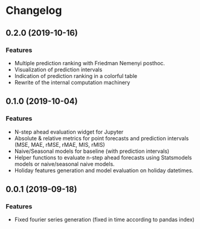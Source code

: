 # Changelog


##  0.2.0 (2019-10-16)

### Features

- Multiple prediction ranking with Friedman Nemenyi posthoc.
- Visualization of prediction intervals
- Indication of prediction ranking in a colorful table
- Rewrite of the internal computation machinery


##  0.1.0 (2019-10-04)

### Features

- N-step ahead evaluation widget for Jupyter
- Absolute & relative metrics for point forecasts and prediction intervals (MSE, MAE, rMSE, rMAE, MIS, rMIS)
- Naive/Seasonal models for baseline (with prediction intervals)
- Helper functions to evaluate n-step ahead forecasts using Statsmodels models or naive/seasonal naive models.
- Holiday features generation and model evaluation on holiday datetimes.


## 0.0.1 (2019-09-18)

### Features

- Fixed fourier series generation (fixed in time according to pandas index)
